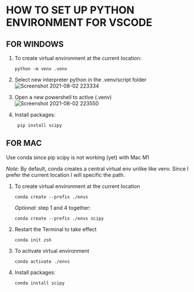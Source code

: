 # HOW TO SET UP PYTHON ENVIRONMENT FOR VSCODE
## FOR WINDOWS

1. To create virtual environment at the current location:

    ```python -m venv .venv```

2. Select new interpreter python in the .venv/script folder
![Screenshot 2021-08-02 223334](https://user-images.githubusercontent.com/12553570/127953469-c48fa02e-6daf-47d9-86a8-5ff7fd32eb8f.png)

3. Open a new powershell to active (.venv)
![Screenshot 2021-08-02 223550](https://user-images.githubusercontent.com/12553570/127954067-3eb5808a-74c8-4e74-b347-4695f3984acc.png)

4. Install packages:

    ``` pip install scipy```

## FOR MAC
Use conda since pip scipy is not working (yet) with Mac M1

*Note:* By default, conda creates a central virtual env unlike like venv. 
Since I prefer the current location I will specific the path.

1. To create virtual environment at the current location

    ```conda create --prefix ./envs```

    *Optional:* step 1 and 4 together:

    ```conda create --prefix ./envs scipy```

2. Restart the Terminal to take effect

    ```conda init zsh```

3. To activate virtual environment

    ```conda activate ./envs```

4. Install packages:

    ```conda install scipy```